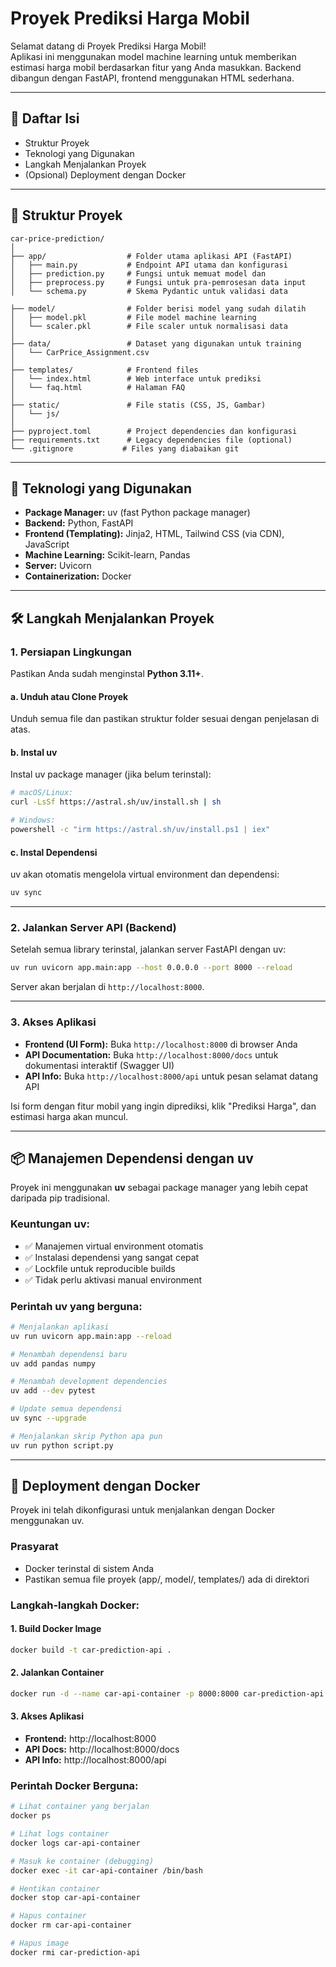 # Proyek Prediksi Harga Mobil

Selamat datang di Proyek Prediksi Harga Mobil!  
Aplikasi ini menggunakan model machine learning untuk memberikan estimasi harga mobil berdasarkan fitur yang Anda masukkan. Backend dibangun dengan FastAPI, frontend menggunakan HTML sederhana.

---

## 📜 Daftar Isi

- Struktur Proyek
- Teknologi yang Digunakan
- Langkah Menjalankan Proyek
- (Opsional) Deployment dengan Docker

---

## 📁 Struktur Proyek

```
car-price-prediction/
│
├── app/                  # Folder utama aplikasi API (FastAPI)
│   ├── main.py           # Endpoint API utama dan konfigurasi
│   ├── prediction.py     # Fungsi untuk memuat model dan
│   ├── preprocess.py     # Fungsi untuk pra-pemrosesan data input
│   └── schema.py         # Skema Pydantic untuk validasi data

├── model/                # Folder berisi model yang sudah dilatih
│   ├── model.pkl         # File model machine learning
│   └── scaler.pkl        # File scaler untuk normalisasi data
│
├── data/                 # Dataset yang digunakan untuk training
│   └── CarPrice_Assignment.csv
│
├── templates/            # Frontend files  
│   └── index.html        # Web interface untuk prediksi
│   └── faq.html          # Halaman FAQ
│
├── static/               # File statis (CSS, JS, Gambar)
│   └── js/
│
├── pyproject.toml        # Project dependencies dan konfigurasi
├── requirements.txt      # Legacy dependencies file (optional)
└── .gitignore           # Files yang diabaikan git

```

---

## 🚀 Teknologi yang Digunakan

- **Package Manager:** uv (fast Python package manager)
- **Backend:** Python, FastAPI
- **Frontend (Templating):** Jinja2, HTML, Tailwind CSS (via CDN), JavaScript
- **Machine Learning:** Scikit-learn, Pandas
- **Server:** Uvicorn
- **Containerization:** Docker

---

## 🛠️ Langkah Menjalankan Proyek

### 1. Persiapan Lingkungan

Pastikan Anda sudah menginstal **Python 3.11+**.

#### a. Unduh atau Clone Proyek

Unduh semua file dan pastikan struktur folder sesuai dengan penjelasan di atas.

#### b. Instal uv

Instal uv package manager (jika belum terinstal):

```sh
# macOS/Linux:
curl -LsSf https://astral.sh/uv/install.sh | sh

# Windows:
powershell -c "irm https://astral.sh/uv/install.ps1 | iex"
```

#### c. Instal Dependensi

uv akan otomatis mengelola virtual environment dan dependensi:

```sh
uv sync
```

---

### 2. Jalankan Server API (Backend)

Setelah semua library terinstal, jalankan server FastAPI dengan uv:

```sh
uv run uvicorn app.main:app --host 0.0.0.0 --port 8000 --reload
```

Server akan berjalan di `http://localhost:8000`.

---

### 3. Akses Aplikasi

- **Frontend (UI Form):** Buka `http://localhost:8000` di browser Anda
- **API Documentation:** Buka `http://localhost:8000/docs` untuk dokumentasi interaktif (Swagger UI)
- **API Info:** Buka `http://localhost:8000/api` untuk pesan selamat datang API

Isi form dengan fitur mobil yang ingin diprediksi, klik "Prediksi Harga", dan estimasi harga akan muncul.

---

## 📦 Manajemen Dependensi dengan uv

Proyek ini menggunakan **uv** sebagai package manager yang lebih cepat daripada pip tradisional.

### Keuntungan uv:
- ✅ Manajemen virtual environment otomatis
- ✅ Instalasi dependensi yang sangat cepat  
- ✅ Lockfile untuk reproducible builds
- ✅ Tidak perlu aktivasi manual environment

### Perintah uv yang berguna:

```sh
# Menjalankan aplikasi
uv run uvicorn app.main:app --reload

# Menambah dependensi baru
uv add pandas numpy

# Menambah development dependencies  
uv add --dev pytest

# Update semua dependensi
uv sync --upgrade

# Menjalankan skrip Python apa pun
uv run python script.py
```

---

## 🐳 Deployment dengan Docker

Proyek ini telah dikonfigurasi untuk menjalankan dengan Docker menggunakan uv.

### Prasyarat
- Docker terinstal di sistem Anda
- Pastikan semua file proyek (app/, model/, templates/) ada di direktori

### Langkah-langkah Docker:

#### 1. Build Docker Image
```sh
docker build -t car-prediction-api .
```

#### 2. Jalankan Container
```sh
docker run -d --name car-api-container -p 8000:8000 car-prediction-api
```

#### 3. Akses Aplikasi
- **Frontend:** http://localhost:8000
- **API Docs:** http://localhost:8000/docs
- **API Info:** http://localhost:8000/api

### Perintah Docker Berguna:

```sh
# Lihat container yang berjalan
docker ps

# Lihat logs container
docker logs car-api-container

# Masuk ke container (debugging)
docker exec -it car-api-container /bin/bash

# Hentikan container
docker stop car-api-container

# Hapus container
docker rm car-api-container

# Hapus image
docker rmi car-prediction-api
```
